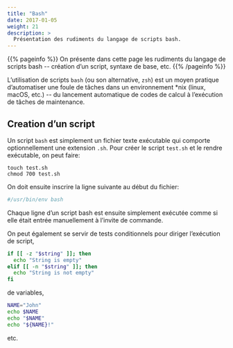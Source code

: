 ```yaml
---
title: "Bash"
date: 2017-01-05
weight: 21
description: >
  Présentation des rudiments du langage de scripts bash.
---
```


{{% pageinfo %}}
On présente dans cette page les rudiments du langage de scripts bash -- création d’un script, syntaxe de base, etc.
{{% /pageinfo %}}

L’utilisation de scripts `bash` (ou son alternative, `zsh`) est un moyen pratique d’automatiser une foule de tâches dans un environnement *nix (linux, macOS, etc.) -- du lancement automatique de codes de calcul à l’exécution de tâches de maintenance.

## Creation d’un script

Un script `bash` est simplement un fichier texte exécutable qui comporte optionnellement une extension `.sh`. Pour créer le script `test.sh` et le rendre exécutable, on peut faire:

```shell
touch test.sh
chmod 700 test.sh
```

On doit ensuite inscrire la ligne suivante au début du fichier:

```bash
#/usr/bin/env bash
```

Chaque ligne d’un script bash est ensuite simplement exécutée comme si elle était entrée manuellement à l’invite de commande.

On peut également se servir de tests conditionnels pour diriger l’exécution de script,

```bash
if [[ -z "$string" ]]; then
  echo "String is empty"
elif [[ -n "$string" ]]; then
  echo "String is not empty"
fi
```

de variables,

```bash
NAME="John"
echo $NAME
echo "$NAME"
echo "${NAME}!"
```

etc.